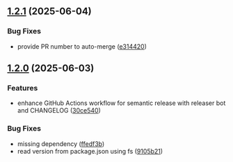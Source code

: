 ## [1.2.1](https://github.com/wobondar/idl-filter/compare/v1.2.0...v1.2.1) (2025-06-04)

### Bug Fixes

* provide PR number to auto-merge ([e314420](https://github.com/wobondar/idl-filter/commit/e31442051a761bfd61289d1986b44d8d564fda13))

## [1.2.0](https://github.com/wobondar/idl-filter/compare/v1.1.0...v1.2.0) (2025-06-03)

### Features

* enhance GitHub Actions workflow for semantic release with releaser bot and CHANGELOG ([30ce540](https://github.com/wobondar/idl-filter/commit/30ce5409b55bdefde3b668f9d165d70f846afe41))

### Bug Fixes

* missing dependency ([ffedf3b](https://github.com/wobondar/idl-filter/commit/ffedf3b71c413097d4fe36747953402e61c76cd2))
* read version from package.json using fs ([9105b21](https://github.com/wobondar/idl-filter/commit/9105b21b38d8991970d39baf0d29bce437dd6626))
